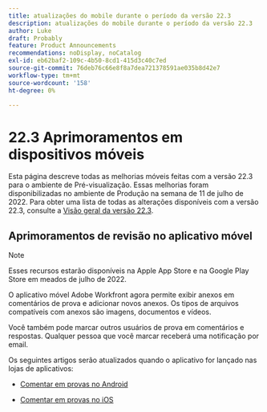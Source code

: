 ```yaml
---
title: atualizações do mobile durante o período da versão 22.3
description: atualizações do mobile durante o período da versão 22.3
author: Luke
draft: Probably
feature: Product Announcements
recommendations: noDisplay, noCatalog
exl-id: eb62baf2-109c-4b50-8cd1-415d3c40c7ed
source-git-commit: 76deb76c66e8f8a7dea721378591ae035b8d42e7
workflow-type: tm+mt
source-wordcount: '158'
ht-degree: 0%

---
```


# 22.3 Aprimoramentos em dispositivos móveis

Esta página descreve todas as melhorias móveis feitas com a versão 22.3 para o ambiente de Pré-visualização. Essas melhorias foram disponibilizadas no ambiente de Produção na semana de 11 de julho de 2022. Para obter uma lista de todas as alterações disponíveis com a versão 22.3, consulte a [Visão geral da versão 22.3](../../../product-announcements/product-releases/22.3-release-activity/22-3-release-overview.md).

## Aprimoramentos de revisão no aplicativo móvel

>[!NOTE]
>
>Esses recursos estarão disponíveis na Apple App Store e na Google Play Store em meados de julho de 2022.


O aplicativo móvel Adobe Workfront agora permite exibir anexos em comentários de prova e adicionar novos anexos. Os tipos de arquivos compatíveis com anexos são imagens, documentos e vídeos.

Você também pode marcar outros usuários de prova em comentários e respostas. Qualquer pessoa que você marcar receberá uma notificação por email.

Os seguintes artigos serão atualizados quando o aplicativo for lançado nas lojas de aplicativos:

* [Comentar em provas no Android](/help/quicksilver/workfront-basics/mobile-apps/using-the-workfront-mobile-app/comment-on-proofs-android.md)

* [Comentar em provas no iOS](/help/quicksilver/workfront-basics/mobile-apps/using-the-workfront-mobile-app/comment-on-proofs-ios.md)
